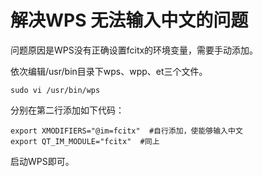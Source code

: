 # 解决WPS 无法输入中文的问题

问题原因是WPS没有正确设置fcitx的环境变量，需要手动添加。

依次编辑/usr/bin目录下wps、wpp、et三个文件。

```
sudo vi /usr/bin/wps
```
分别在第二行添加如下代码：
```
export XMODIFIERS="@im=fcitx"  #自行添加，使能够输入中文
export QT_IM_MODULE="fcitx"  #同上
```
启动WPS即可。